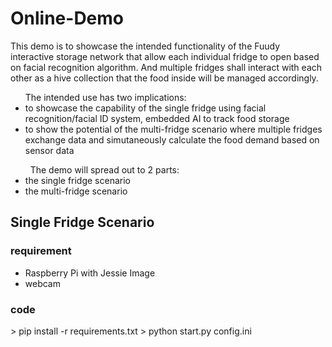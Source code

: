 # Online-Demo
<div><p>
This demo is to showcase the intended functionality of the Fuudy interactive storage network that allow each individual fridge to open based on facial recognition  algorithm. And multiple fridges shall interact with each other as a hive collection that the food inside will be managed accordingly.
</p>
  </div>
<ul>
The intended use has two implications:
  <li> to showcase the capability of the single fridge using facial recognition/facial ID system, embedded AI to track food storage </li>
  <li> to show the potential of the multi-fridge scenario where multiple fridges exchange data and simutaneously calculate the food demand based on sensor data </li>
  </ul>
<ul> 
  The demo will spread out to 2 parts: 
   <li> the single fridge scenario </li>
   <li> the multi-fridge scenario </li>
</ul>  

<div>
  <h2>Single Fridge Scenario</h2>
  <h3>requirement</h3>
  <ul>
    <li>Raspberry Pi with Jessie Image</li>
    <li>webcam</li>
  </ul>
  <h3>code</h3>
  > pip install -r requirements.txt
  > python start.py config.ini
  </div>
   
